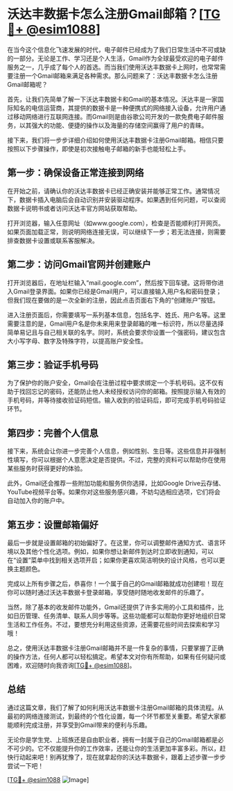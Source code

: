 # 沃达丰数据卡怎么注册Gmail邮箱？[[TG💪+ @esim1088](https://t.me/s/esim1088)]

在当今这个信息化飞速发展的时代，电子邮件已经成为了我们日常生活中不可或缺的一部分。无论是工作、学习还是个人生活，Gmail作为全球最受欢迎的电子邮件服务之一，几乎成了每个人的首选。而当我们使用沃达丰数据卡上网时，也常常需要注册一个Gmail邮箱来满足各种需求。那么问题来了：沃达丰数据卡怎么注册Gmail邮箱呢？

首先，让我们先简单了解一下沃达丰数据卡和Gmail的基本情况。沃达丰是一家国际知名的电信运营商，其提供的数据卡是一种便携式的网络接入设备，允许用户通过移动网络进行互联网连接。而Gmail则是由谷歌公司开发的一款免费电子邮件服务，以其强大的功能、便捷的操作以及海量的存储空间赢得了用户的青睐。

接下来，我们将一步步详细介绍如何使用沃达丰数据卡注册Gmail邮箱。相信只要按照以下步骤操作，即使是初次接触电子邮箱的新手也能轻松上手。

## 第一步：确保设备正常连接到网络

在开始之前，请确认你的沃达丰数据卡已经正确安装并能够正常工作。通常情况下，数据卡插入电脑后会自动识别并安装驱动程序。如果遇到任何问题，可以查阅数据卡说明书或者访问沃达丰官方网站获取帮助。

打开浏览器，输入任意网址（如www.google.com），检查是否能顺利打开网页。如果页面加载正常，则说明网络连接无误，可以继续下一步；若无法连接，则需要排查数据卡设置或联系客服解决。

## 第二步：访问Gmail官网并创建账户

打开浏览器后，在地址栏输入“mail.google.com”，然后按下回车键。这将带你进入Gmail登录界面。如果你已经是Gmail用户，可以直接输入用户名和密码登录；但我们现在要做的是一次全新的注册，因此点击页面右下角的“创建账户”按钮。

进入注册页面后，你需要填写一系列基本信息，包括名字、姓氏、用户名等。这里需要注意的是，Gmail用户名是你未来用来登录邮箱的唯一标识符，所以尽量选择简单易记且与自己相关联的名字。同时，系统会要求你设置一个强密码，建议包含大小写字母、数字及特殊字符，以提高账户安全性。

## 第三步：验证手机号码

为了保护你的账户安全，Gmail会在注册过程中要求绑定一个手机号码。这不仅有助于找回忘记的密码，还能防止他人未经授权访问你的邮箱。按照提示输入有效的手机号码，并等待接收验证码短信。输入收到的验证码后，即可完成手机号码验证环节。

## 第四步：完善个人信息

接下来，系统会让你进一步完善个人信息，例如性别、生日等。这些信息并非强制性填写，你可以根据个人意愿决定是否提供。不过，完整的资料可以帮助你在使用某些服务时获得更好的体验。

此外，Gmail还会推荐一些附加功能和服务供你选择，比如Google Drive云存储、YouTube视频平台等。如果你对这些服务感兴趣，不妨勾选相应选项，它们将会自动加入你的账户中。

## 第五步：设置邮箱偏好

最后一步就是设置邮箱的初始偏好了。在这里，你可以调整邮件通知方式、语言环境以及其他个性化选项。例如，如果你想让新邮件到达时立即收到通知，可以在“设置”菜单中找到相关选项开启；如果你更喜欢简洁明快的设计风格，也可以更换主题颜色。

完成以上所有步骤之后，恭喜你！一个属于自己的Gmail邮箱就成功创建啦！现在你可以随时通过沃达丰数据卡登录邮箱，享受随时随地收发邮件的乐趣了。

当然，除了基本的收发邮件功能外，Gmail还提供了许多实用的小工具和插件，比如日历管理、任务清单、联系人同步等等。这些功能都可以帮助你更好地组织日常生活和工作任务。不过，要想充分利用这些资源，还需要花些时间去探索和学习哦！

总之，使用沃达丰数据卡注册Gmail邮箱并不是一件复杂的事情，只要掌握了正确的操作方法，任何人都可以轻松搞定。希望本文对你有所帮助，如果有任何疑问或困难，欢迎随时向我咨询[[TG💪+ @esim1088](https://t.me/s/esim1088)]。

## 总结

通过这篇文章，我们了解了如何利用沃达丰数据卡注册Gmail邮箱的具体流程。从最初的网络连接测试，到最终的个性化设置，每一个环节都至关重要。希望大家都能顺利完成注册，并享受到Gmail带来的便利与乐趣。

无论你是学生党、上班族还是自由职业者，拥有一封属于自己的Gmail邮箱都是必不可少的。它不仅能提升你的工作效率，还能让你的生活更加丰富多彩。所以，赶快行动起来吧！别再犹豫了，现在就拿起你的沃达丰数据卡，跟着上述步骤一步步尝试一下吧！

[[TG💪+ @esim1088](https://t.me/s/esim1088) ![Image](https://i.postimg.cc/4NQfJmqS/Snipaste-2025-05-13-00-14-12.png)]